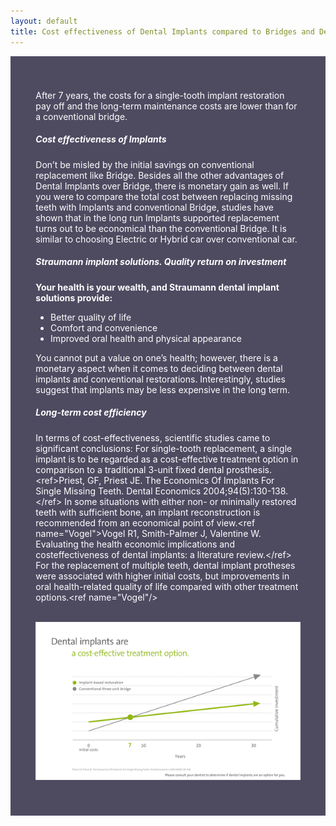 ```yaml
---
layout: default
title: Cost effectiveness of Dental Implants compared to Bridges and Dentures
---
```


<div class="row">
<div class="col-xs-12 featured-text no-gutters" style="background: #4e4b61; color: white; url() center; padding: 8%;">



<p>After 7 years, the costs for a single-tooth implant restoration pay off and the long-term maintenance costs are lower than for a conventional bridge.</p>

<h5>Cost effectiveness of Implants</h5>
<p>Don’t be misled by the initial savings on conventional replacement like Bridge. Besides all the other advantages of Dental Implants over Bridge, there is monetary gain as well.  If you were to compare the total cost between replacing missing teeth with Implants and conventional Bridge, studies have shown that in the long run Implants supported replacement turns out to be economical than the conventional Bridge. It is similar to choosing Electric or Hybrid car over conventional car.
</p>
<h5>Straumann implant solutions. Quality return on investment</h5>
<p><b>Your health is your wealth, and Straumann dental implant solutions provide:</b>
</p>
<ul><li> Better quality of life</li>
<li> Comfort and convenience</li>
<li> Improved oral health and physical appearance</li></ul>
<p>You cannot put a value on one’s health; however, there is a monetary aspect
when it comes to deciding between dental implants and conventional
restorations. Interestingly, studies suggest that implants may be less expensive
in the long term.
</p>
<h5>Long-term cost efficiency</h5>
<p>In terms of cost-effectiveness, scientific studies came to significant conclusions:
For single-tooth replacement, a single implant is to be regarded as a cost-effective
treatment option in comparison to a traditional 3-unit fixed dental prosthesis. &lt;ref&gt;Priest, GF, Priest JE. The Economics Of Implants For Single Missing Teeth. Dental Economics 2004;94(5):130-138.&lt;/ref&gt;
In some situations with either non- or minimally restored teeth with sufficient
bone, an implant reconstruction is recommended from an economical point of
view.&lt;ref name="Vogel"&gt;Vogel R1, Smith-Palmer J, Valentine W. Evaluating the health economic implications and costeffectiveness of dental implants: a literature review.&lt;/ref&gt;
For the replacement of multiple teeth, dental implant protheses were associated
with higher initial costs, but improvements in oral health-related quality of life
compared with other treatment options.&lt;ref name="Vogel"/&gt;
</p>

<p>
<br />
<img alt="Dental implant based restoration vs conventional 3 unit bridge" src="/images/Dental_implant_based_restoration_vs_conventional_3_unit_bridge.jpg" />
</p>

